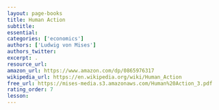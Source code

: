 ```yaml
---
layout: page-books
title: Human Action
subtitle: 
essential: 
categories: ['economics']
authors: ['Ludwig von Mises']
authors_twitter: 
excerpt: .
resource_url: 
amazon_url: https://www.amazon.com/dp/0865976317
wikipedia_url: https://en.wikipedia.org/wiki/Human_Action
free_url: https://mises-media.s3.amazonaws.com/Human%20Action_3.pdf
rating_order: 7
lesson: 
---
```

